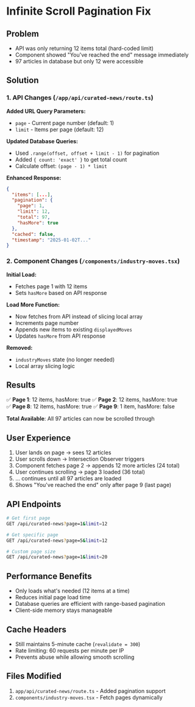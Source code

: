 # Infinite Scroll Pagination Fix

## Problem
- API was only returning 12 items total (hard-coded limit)
- Component showed "You've reached the end" message immediately
- 97 articles in database but only 12 were accessible

## Solution

### 1. API Changes (`/app/api/curated-news/route.ts`)

**Added URL Query Parameters:**
- `page` - Current page number (default: 1)
- `limit` - Items per page (default: 12)

**Updated Database Queries:**
- Used `.range(offset, offset + limit - 1)` for pagination
- Added `{ count: 'exact' }` to get total count
- Calculate offset: `(page - 1) * limit`

**Enhanced Response:**
```json
{
  "items": [...],
  "pagination": {
    "page": 1,
    "limit": 12,
    "total": 97,
    "hasMore": true
  },
  "cached": false,
  "timestamp": "2025-01-02T..."
}
```

### 2. Component Changes (`/components/industry-moves.tsx`)

**Initial Load:**
- Fetches page 1 with 12 items
- Sets `hasMore` based on API response

**Load More Function:**
- Now fetches from API instead of slicing local array
- Increments page number
- Appends new items to existing `displayedMoves`
- Updates `hasMore` from API response

**Removed:**
- `industryMoves` state (no longer needed)
- Local array slicing logic

## Results

✅ **Page 1**: 12 items, hasMore: true
✅ **Page 2**: 12 items, hasMore: true  
✅ **Page 8**: 12 items, hasMore: true
✅ **Page 9**: 1 item, hasMore: false

**Total Available**: All 97 articles can now be scrolled through

## User Experience

1. User lands on page → sees 12 articles
2. User scrolls down → Intersection Observer triggers
3. Component fetches page 2 → appends 12 more articles (24 total)
4. User continues scrolling → page 3 loaded (36 total)
5. ... continues until all 97 articles are loaded
6. Shows "You've reached the end" only after page 9 (last page)

## API Endpoints

```bash
# Get first page
GET /api/curated-news?page=1&limit=12

# Get specific page
GET /api/curated-news?page=5&limit=12

# Custom page size
GET /api/curated-news?page=1&limit=20
```

## Performance Benefits

- Only loads what's needed (12 items at a time)
- Reduces initial page load time
- Database queries are efficient with range-based pagination
- Client-side memory stays manageable

## Cache Headers

- Still maintains 5-minute cache (`revalidate = 300`)
- Rate limiting: 60 requests per minute per IP
- Prevents abuse while allowing smooth scrolling

## Files Modified

1. `app/api/curated-news/route.ts` - Added pagination support
2. `components/industry-moves.tsx` - Fetch pages dynamically

